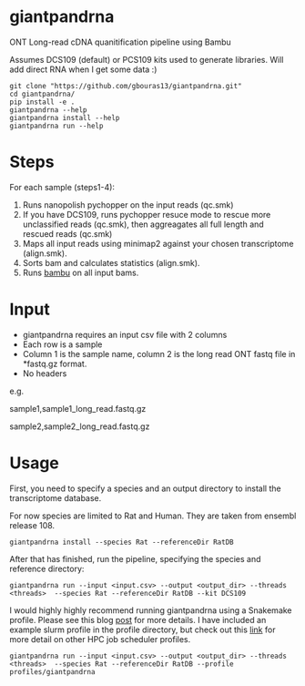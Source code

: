 # giantpandrna

ONT Long-read cDNA quanitification pipeline using Bambu

Assumes DCS109 (default) or PCS109 kits used to generate libraries. Will add direct RNA when I get some data :)

```
git clone "https://github.com/gbouras13/giantpandrna.git"
cd giantpandrna/
pip install -e .
giantpandrna --help
giantpandrna install --help
giantpandrna run --help
```

Steps
========

For each sample (steps1-4):

1. Runs nanopolish pychopper on the  input reads (qc.smk)
2. If you have DCS109, runs pychopper resuce mode to rescue more unclassified reads (qc.smk), then aggreagates all full length and rescued reads (qc.smk)
3. Maps all input reads using minimap2 against your chosen transcriptome (align.smk).
4. Sorts bam and calculates statistics (align.smk).
5. Runs [bambu](https://github.com/GoekeLab/bambu) on all input bams.


Input
=======

* giantpandrna requires an input csv file with 2 columns
* Each row is a sample
* Column 1 is the sample name, column 2 is the long read ONT fastq file in  *fastq.gz format.
* No headers

e.g.


sample1,sample1_long_read.fastq.gz

sample2,sample2_long_read.fastq.gz


Usage
=======

First, you need to specify a species and an output directory to install the transcriptome database.

For now species are limited to Rat and Human. They are taken from ensembl release 108.

```
giantpandrna install --species Rat --referenceDir RatDB
```

After that has finished, run the pipeline, specifying the species and reference directory:

```
giantpandrna run --input <input.csv> --output <output_dir> --threads <threads>  --species Rat --referenceDir RatDB --kit DCS109
```

I would highly highly recommend running giantpandrna using a Snakemake profile. Please see this blog [post](https://fame.flinders.edu.au/blog/2021/08/02/snakemake-profiles-updated) for more details. I have included an example slurm profile in the profile directory, but check out this [link](https://github.com/Snakemake-Profiles) for more detail on other HPC job scheduler profiles. 

```
giantpandrna run --input <input.csv> --output <output_dir> --threads <threads>  --species Rat --referenceDir RatDB --profile profiles/giantpandrna
```